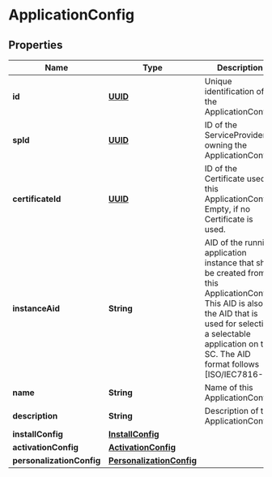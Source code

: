 # ApplicationConfig

## Properties
Name | Type | Description | Notes
------------ | ------------- | ------------- | -------------
**id** | [**UUID**](UUID.md) | Unique identification of the ApplicationConfig. |  [optional]
**spId** | [**UUID**](UUID.md) | ID of the ServiceProvider owning the ApplicationConfig. | 
**certificateId** | [**UUID**](UUID.md) | ID of the Certificate used in this ApplicationConfig. Empty, if no Certificate is used. |  [optional]
**instanceAid** | **String** | AID of the running application instance that shall be created from this ApplicationConfig. This AID is also the AID that is used for selecting a selectable application on the SC. The AID format follows [ISO/IEC7816-4]. | 
**name** | **String** | Name of this ApplicationConfig. |  [optional]
**description** | **String** | Description of this ApplicationConfig. |  [optional]
**installConfig** | [**InstallConfig**](InstallConfig.md) |  | 
**activationConfig** | [**ActivationConfig**](ActivationConfig.md) |  |  [optional]
**personalizationConfig** | [**PersonalizationConfig**](PersonalizationConfig.md) |  |  [optional]
